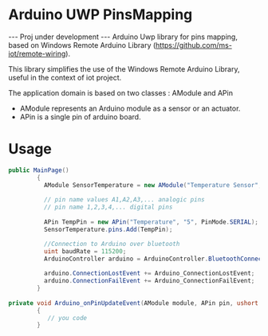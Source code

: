 # Arduino UWP PinsMapping   

  --- Proj under development ---
Arduino Uwp library for pins mapping, based on Windows Remote Arduino Library (https://github.com/ms-iot/remote-wiring).

This library simplifies the use of the Windows Remote Arduino Library, useful in the context of iot project.

The application domain is based on two classes : AModule and APin


- AModule represents an Arduino module as a sensor or an actuator. 
- APin is a single pin of arduino board.

# Usage
```c#
public MainPage()
        {
          AModule SensorTemperature = new AModule("Temperature Sensor", "External temperature sensor");
          
          // pin name values A1,A2,A3,... analogic pins 
          // pin name 1,2,3,4,... digital pins
          
          APin TempPin = new APin("Temperature", "5", PinMode.SERIAL);
          SensorTemperature.pins.Add(TempPin);

          //Connection to Arduino over bluetooth 
          uint baudRate = 115200;
          ArduinoController arduino = ArduinoController.BluetoothConnection("DeviceID", baudRate, SerialConfig.SERIAL_8N1);
          
          arduino.ConnectionLostEvent += Arduino_ConnectionLostEvent;
          arduino.ConnectionFailEvent += Arduino_ConnectionFailEvent;
        }
        
private void Arduino_onPinUpdateEvent(AModule module, APin pin, ushort value)
        {
           // you code
        }
```
